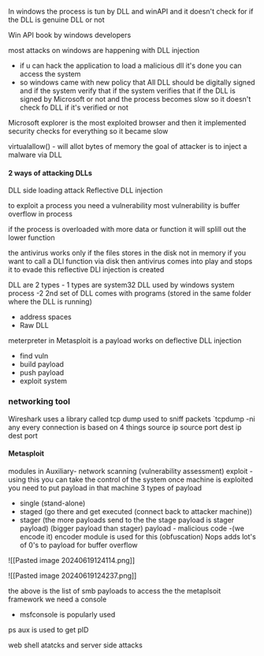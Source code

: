 In windows the process is tun by DLL and winAPI and it doesn't check for if the DLL is genuine DLL or not

Win API book by windows developers

most attacks on windows are happening with DLL injection

- if u can hack the application to load a malicious dll it's done you can access the system 
- so windows came with new policy that All DLL should be digitally signed and if the system verify that if the system verifies that if the DLL is signed by Microsoft or not and the process becomes slow so it doesn't check fo DLL if it's verified or not

Microsoft explorer is the most exploited browser and then it implemented security checks for everything so it became slow

virtualallow() - will allot bytes of memory 
the goal of attacker is to inject a malware via DLL 

#### 2 ways of attacking DLLs
DLL side loading attack
Reflective DLL injection

to exploit a process you need a vulnerability 
most vulnerability is buffer overflow in process

if the process is overloaded with more data or function it will splill out the lower function

the antivirus works only if the files stores in the disk not in memory 
if you want to call a DLl function via disk then antivirus comes into play and stops it to evade this reflective DLl injection is created

DLL are 2 types - 1 types are system32 DLL used by windows system process
-2 2nd set of DLL comes with programs (stored in the same folder where the DLL is running)

- address spaces
- Raw DLL

meterpreter in Metasploit  is a payload works on deflective DLL injection 
- find vuln
- build payload
- push payload
- exploit system

### networking tool
Wireshark uses a library called tcp dump used to sniff packets
`tcpdump -ni any
every connection is based on 4 things
source ip source port dest ip dest port
#### Metasploit 
modules in
Auxiliary- network scanning (vulnerability assessment)
exploit -using this you can take the control of the system
once machine is exploited you need to put payload in that machine
3 types of payload 
- single (stand-alone)
- staged (go there and get executed (connect back to attacker machine))
- stager (the more payloads send to the the stage payload is stager payload) (bigger payload than stager)
payload - malicious code -(we encode it)
encoder module is used for this (obfuscation)
Nops adds lot's of 0's to payload for buffer overflow

![[Pasted image 20240619124114.png]]

![[Pasted image 20240619124237.png]]

the above is the list of smb payloads
to access the the metaplsoit framework we need a console
- msfconsole is popularly used

ps aux is used to get pID


web shell atatcks and server side attacks 